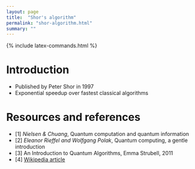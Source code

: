 ```yaml
---
layout: page
title:  "Shor's algorithm"
permalink: "shor-algorithm.html"
summary: ""
---
```

{% include latex-commands.html %}


# Introduction
* Published by Peter Shor in 1997
* Exponential speedup over fastest classical algorithms


# Resources and references
* [1] *Nielsen & Chuang*, Quantum computation and quantum information
* [2] *Eleanor Rieffel and Wolfgang Polak*, Quantum computing, a gentle introduction
* [3] An Introduction to Quantum Algorithms, Emma Strubell, 2011
* [4] [Wikipedia article](https://en.wikipedia.org/wiki/Grover%27s_algorithm)
